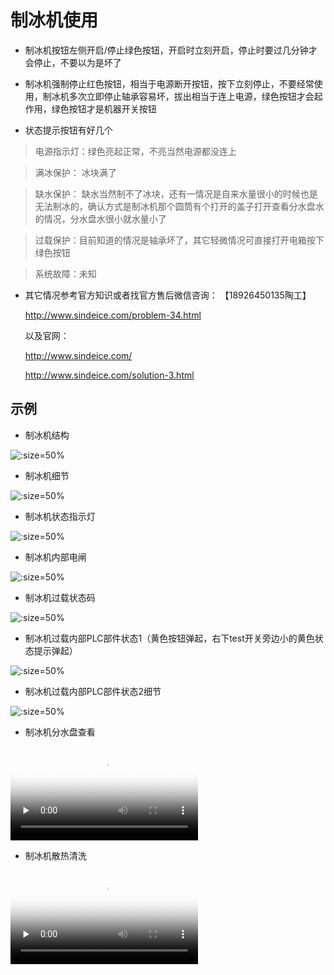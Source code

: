 # 制冰机使用



* 制冰机按钮左侧开启/停止绿色按钮，开启时立刻开启，停止时要过几分钟才会停止，不要以为是坏了

* 制冰机强制停止红色按钮，相当于电源断开按钮，按下立刻停止，不要经常使用，制冰机多次立即停止轴承容易坏，拔出相当于连上电源，绿色按钮才会起作用，绿色按钮才是机器开关按钮

* 状态提示按钮有好几个


> 电源指示灯：绿色亮起正常，不亮当然电源都没连上

> 满冰保护： 冰块满了

> 缺水保护： 缺水当然制不了冰块，还有一情况是自来水量很小的时候也是无法制冰的，确认方式是制冰机那个圆筒有个打开的盖子打开查看分水盘水的情况，分水盘水很小就水量小了


> 过载保护：目前知道的情况是轴承坏了，其它轻微情况可直接打开电箱按下绿色按钮
 


> 系统故障：未知

* 其它情况参考官方知识或者找官方售后微信咨询：
	【18926450135陶工】
	
	http://www.sindeice.com/problem-34.html
	
	以及官网：
	
	http://www.sindeice.com/
	
	http://www.sindeice.com/solution-3.html

## 示例

* 制冰机结构

![](https://gitcode.net/GaloisField/WORKFLOWS4COMPANY/-/raw/master/resources/pic/equipment/制冰机设备.jpeg ':size=50%')

* 制冰机细节
 
![](https://gitcode.net/GaloisField/WORKFLOWS4COMPANY/-/raw/master/resources/pic/equipment/制冰机设备细节.jpeg ':size=50%')


* 制冰机状态指示灯
 
![](https://gitcode.net/GaloisField/WORKFLOWS4COMPANY/-/raw/master/resources/pic/equipment/制冰机状态灯.jpeg ':size=50%')

* 制冰机内部电闸
 
![](https://gitcode.net/GaloisField/WORKFLOWS4COMPANY/-/raw/master/resources/pic/equipment/制冰机电箱.jpeg ':size=50%')

* 制冰机过载状态码

![](https://gitcode.net/GaloisField/WORKFLOWS4COMPANY/-/raw/master/resources/pic/equipment/制冰机过载状态码.jpeg ':size=50%')

* 制冰机过载内部PLC部件状态1（黄色按钮弹起，右下test开关旁边小的黄色状态提示弹起）
 
![](https://gitcode.net/GaloisField/WORKFLOWS4COMPANY/-/raw/master/resources/pic/equipment/制冰机过载内部plc状态1.jpeg ':size=50%')


* 制冰机过载内部PLC部件状态2细节

![](https://gitcode.net/GaloisField/WORKFLOWS4COMPANY/-/raw/master/resources/pic/equipment/制冰机过载内部plc状态2.jpeg ':size=50%')

* 制冰机分水盘查看
 
<video id="video" controls="" preload="none" poster="https://gitcode.net/GaloisField/WORKFLOWS4COMPANY/-/raw/master/resources/pic/common/视频封面3.png"><source id="mp4" src="https://gitcode.net/GaloisField/WORKFLOWS4COMPANY/-/raw/master/resources/pic/equipment/制冰机分水盘查看.mp4" type="video/mp4"></videos>

* 制冰机散热清洗
 
<video id="video" controls="" preload="none" poster="https://gitcode.net/GaloisField/WORKFLOWS4COMPANY/-/raw/master/resources/pic/common/视频封面3.png"><source id="mp4" src="https://gitcode.net/GaloisField/WORKFLOWS4COMPANY/-/raw/master/resources/pic/equipment/制冰机散热清洗.mp4" type="video/mp4"></videos>





